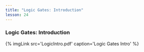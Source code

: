 ```yaml
---
title: "Logic Gates: Introduction"
lesson: 24
---
```


### Logic Gates: Introduction
<div class='flex'>
	{% imgLink src='LogicIntro.pdf' caption='Logic Gates Intro' %}
</div>
